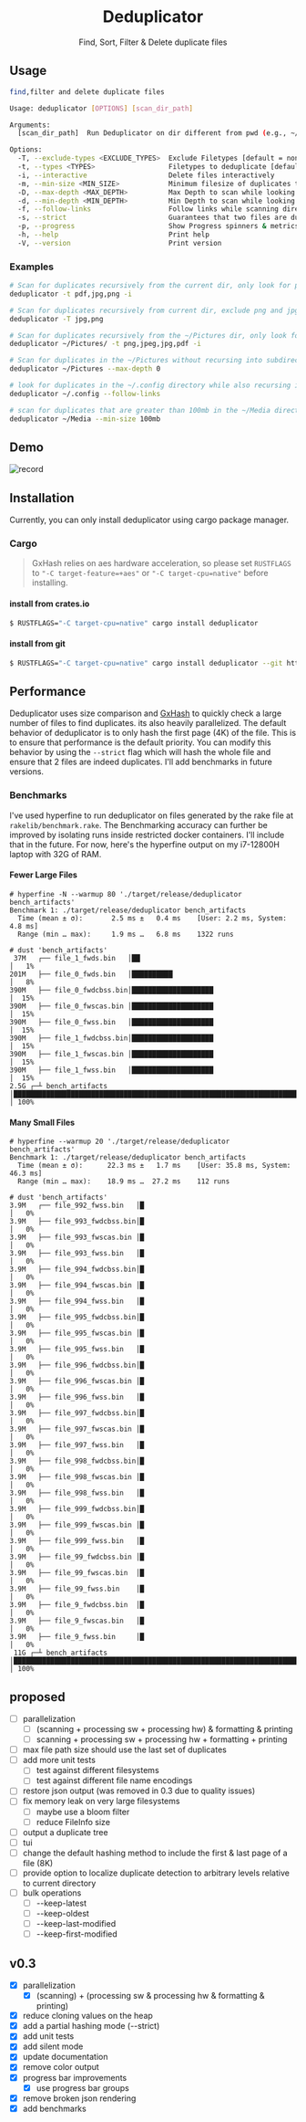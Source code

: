 <h1 align="center">Deduplicator</h1>

<p align="center">
  Find, Sort, Filter & Delete duplicate files 
</p>

## Usage

```bash
find,filter and delete duplicate files

Usage: deduplicator [OPTIONS] [scan_dir_path]

Arguments:
  [scan_dir_path]  Run Deduplicator on dir different from pwd (e.g., ~/Pictures )

Options:
  -T, --exclude-types <EXCLUDE_TYPES>  Exclude Filetypes [default = none]
  -t, --types <TYPES>                  Filetypes to deduplicate [default = all]
  -i, --interactive                    Delete files interactively
  -m, --min-size <MIN_SIZE>            Minimum filesize of duplicates to scan (e.g., 100B/1K/2M/3G/4T) [default: 1b]
  -D, --max-depth <MAX_DEPTH>          Max Depth to scan while looking for duplicates
  -d, --min-depth <MIN_DEPTH>          Min Depth to scan while looking for duplicates
  -f, --follow-links                   Follow links while scanning directories
  -s, --strict                         Guarantees that two files are duplicate (performs a full hash)
  -p, --progress                       Show Progress spinners & metrics
  -h, --help                           Print help
  -V, --version                        Print version
```
### Examples

```bash
# Scan for duplicates recursively from the current dir, only look for png, jpg & pdf file types & interactively delete files
deduplicator -t pdf,jpg,png -i

# Scan for duplicates recursively from current dir, exclude png and jpg file types
deduplicator -T jpg,png

# Scan for duplicates recursively from the ~/Pictures dir, only look for png, jpeg, jpg & pdf file types & interactively delete files
deduplicator ~/Pictures/ -t png,jpeg,jpg,pdf -i

# Scan for duplicates in the ~/Pictures without recursing into subdirectories
deduplicator ~/Pictures --max-depth 0

# look for duplicates in the ~/.config directory while also recursing into symbolic link paths
deduplicator ~/.config --follow-links

# scan for duplicates that are greater than 100mb in the ~/Media directory
deduplicator ~/Media --min-size 100mb
```

## Demo
![record](https://github.com/user-attachments/assets/fcfdd9bf-4d05-41b6-a82e-367634eeaa73)



## Installation
Currently, you can only install deduplicator using cargo package manager.

### Cargo
> GxHash relies on aes hardware acceleration, so please set `RUSTFLAGS` to `"-C target-feature=+aes"` or `"-C target-cpu=native"` before
> installing.

#### install from crates.io
```bash
$ RUSTFLAGS="-C target-cpu=native" cargo install deduplicator
```

#### install from git
```bash
$ RUSTFLAGS="-C target-cpu=native" cargo install deduplicator --git https://github.com/sreedevk/deduplicator
```

## Performance
Deduplicator uses size comparison and [GxHash](https://docs.rs/gxhash/latest/gxhash/) to quickly check a large number of files to find duplicates. its also heavily parallelized. The default behavior of deduplicator is to only hash the first page (4K) of the file. This is to ensure that performance is the default priority. You can modify this behavior by using the `--strict` flag which will hash the whole file and ensure that 2 files are indeed duplicates. I'll add benchmarks in future versions.

### Benchmarks
I've used hyperfine to run deduplicator on files generated by the rake file at `rakelib/benchmark.rake`. The Benchmarking accuracy can further be improved by isolating runs inside restricted docker containers. I'll include that in the future. For now, here's the hyperfine output on my i7-12800H laptop with 32G of RAM.

#### Fewer Large Files
```
# hyperfine -N --warmup 80 './target/release/deduplicator bench_artifacts'
Benchmark 1: ./target/release/deduplicator bench_artifacts
  Time (mean ± σ):       2.5 ms ±   0.4 ms    [User: 2.2 ms, System: 4.8 ms]
  Range (min … max):     1.9 ms …   6.8 ms    1322 runs

# dust 'bench_artifacts'
 37M   ┌── file_1_fwds.bin   │██                                                                                                                              │   1%
201M   ├── file_0_fwds.bin   │██████████                                                                                                                      │   8%
390M   ├── file_0_fwdcbss.bin│████████████████████                                                                                                            │  15%
390M   ├── file_0_fwscas.bin │████████████████████                                                                                                            │  15%
390M   ├── file_0_fwss.bin   │████████████████████                                                                                                            │  15%
390M   ├── file_1_fwdcbss.bin│████████████████████                                                                                                            │  15%
390M   ├── file_1_fwscas.bin │████████████████████                                                                                                            │  15%
390M   ├── file_1_fwss.bin   │████████████████████                                                                                                            │  15%
2.5G ┌─┴ bench_artifacts     │███████████████████████████████████████████████████████████████████████████████████████████████████████████████████████████████ │ 100%
```

#### Many Small Files
```
# hyperfine --warmup 20 './target/release/deduplicator bench_artifacts'
Benchmark 1: ./target/release/deduplicator bench_artifacts
  Time (mean ± σ):      22.3 ms ±   1.7 ms    [User: 35.8 ms, System: 46.3 ms]
  Range (min … max):    18.9 ms …  27.2 ms    112 runs

# dust 'bench_artifacts'
3.9M   ┌── file_992_fwss.bin   │█                                                                                                                                             │   0%
3.9M   ├── file_993_fwdcbss.bin│█                                                                                                                                             │   0%
3.9M   ├── file_993_fwscas.bin │█                                                                                                                                             │   0%
3.9M   ├── file_993_fwss.bin   │█                                                                                                                                             │   0%
3.9M   ├── file_994_fwdcbss.bin│█                                                                                                                                             │   0%
3.9M   ├── file_994_fwscas.bin │█                                                                                                                                             │   0%
3.9M   ├── file_994_fwss.bin   │█                                                                                                                                             │   0%
3.9M   ├── file_995_fwdcbss.bin│█                                                                                                                                             │   0%
3.9M   ├── file_995_fwscas.bin │█                                                                                                                                             │   0%
3.9M   ├── file_995_fwss.bin   │█                                                                                                                                             │   0%
3.9M   ├── file_996_fwdcbss.bin│█                                                                                                                                             │   0%
3.9M   ├── file_996_fwscas.bin │█                                                                                                                                             │   0%
3.9M   ├── file_996_fwss.bin   │█                                                                                                                                             │   0%
3.9M   ├── file_997_fwdcbss.bin│█                                                                                                                                             │   0%
3.9M   ├── file_997_fwscas.bin │█                                                                                                                                             │   0%
3.9M   ├── file_997_fwss.bin   │█                                                                                                                                             │   0%
3.9M   ├── file_998_fwdcbss.bin│█                                                                                                                                             │   0%
3.9M   ├── file_998_fwscas.bin │█                                                                                                                                             │   0%
3.9M   ├── file_998_fwss.bin   │█                                                                                                                                             │   0%
3.9M   ├── file_999_fwdcbss.bin│█                                                                                                                                             │   0%
3.9M   ├── file_999_fwscas.bin │█                                                                                                                                             │   0%
3.9M   ├── file_999_fwss.bin   │█                                                                                                                                             │   0%
3.9M   ├── file_99_fwdcbss.bin │█                                                                                                                                             │   0%
3.9M   ├── file_99_fwscas.bin  │█                                                                                                                                             │   0%
3.9M   ├── file_99_fwss.bin    │█                                                                                                                                             │   0%
3.9M   ├── file_9_fwdcbss.bin  │█                                                                                                                                             │   0%
3.9M   ├── file_9_fwscas.bin   │█                                                                                                                                             │   0%
3.9M   ├── file_9_fwss.bin     │█                                                                                                                                             │   0%
 11G ┌─┴ bench_artifacts       │█████████████████████████████████████████████████████████████████████████████████████████████████████████████████████████████████████████████ │ 100%
```

## proposed
- [ ] parallelization
    - [ ] (scanning + processing sw + processing hw) & formatting & printing
    - [ ] scanning + processing sw + processing hw + formatting + printing
- [ ] max file path size should use the last set of duplicates
- [ ] add more unit tests
    - [ ] test against different filesystems
    - [ ] test against different file name encodings
- [ ] restore json output (was removed in 0.3 due to quality issues)
- [ ] fix memory leak on very large filesystems
    - [ ] maybe use a bloom filter
    - [ ] reduce FileInfo size
- [ ] output a duplicate tree
- [ ] tui
- [ ] change the default hashing method to include the first & last page of a file (8K)
- [ ] provide option to localize duplicate detection to arbitrary levels relative to current directory
- [ ] bulk operations
    - [ ] --keep-latest
    - [ ] --keep-oldest
    - [ ] --keep-last-modified
    - [ ] --keep-first-modified

## v0.3
- [x] parallelization
    - [x] (scanning) + (processing sw & processing hw & formatting & printing)
- [x] reduce cloning values on the heap
- [x] add a partial hashing mode (--strict)
- [x] add unit tests
- [x] add silent mode
- [x] update documentation
- [x] remove color output
- [x] progress bar improvements
    - [x] use progress bar groups
- [x] remove broken json rendering
- [x] add benchmarks
